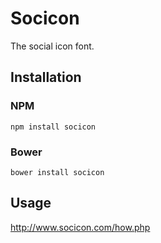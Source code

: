 # Socicon

The social icon font.

## Installation

### NPM
`npm install socicon`

### Bower
`bower install socicon`

## Usage
http://www.socicon.com/how.php
